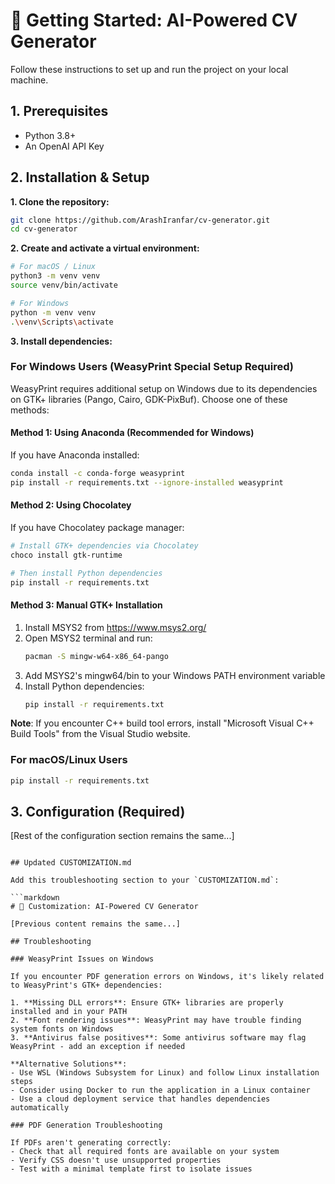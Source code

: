 # 🚀 Getting Started: AI-Powered CV Generator

Follow these instructions to set up and run the project on your local machine.

## 1. Prerequisites

*   Python 3.8+
*   An OpenAI API Key

## 2. Installation & Setup

**1. Clone the repository:**
```bash
git clone https://github.com/ArashIranfar/cv-generator.git
cd cv-generator
```

**2. Create and activate a virtual environment:**
```bash
# For macOS / Linux
python3 -m venv venv
source venv/bin/activate

# For Windows
python -m venv venv
.\venv\Scripts\activate
```

**3. Install dependencies:**

### For Windows Users (WeasyPrint Special Setup Required)

WeasyPrint requires additional setup on Windows due to its dependencies on GTK+ libraries (Pango, Cairo, GDK-PixBuf). Choose one of these methods:

#### Method 1: Using Anaconda (Recommended for Windows)
If you have Anaconda installed:
```bash
conda install -c conda-forge weasyprint
pip install -r requirements.txt --ignore-installed weasyprint
```

#### Method 2: Using Chocolatey
If you have Chocolatey package manager:
```bash
# Install GTK+ dependencies via Chocolatey
choco install gtk-runtime

# Then install Python dependencies
pip install -r requirements.txt
```

#### Method 3: Manual GTK+ Installation
1. Install MSYS2 from https://www.msys2.org/
2. Open MSYS2 terminal and run:
   ```bash
   pacman -S mingw-w64-x86_64-pango
   ```
3. Add MSYS2's mingw64/bin to your Windows PATH environment variable
4. Install Python dependencies:
   ```bash
   pip install -r requirements.txt
   ```

**Note**: If you encounter C++ build tool errors, install "Microsoft Visual C++ Build Tools" from the Visual Studio website.

### For macOS/Linux Users
```bash
pip install -r requirements.txt
```

## 3. Configuration (Required)
[Rest of the configuration section remains the same...]
```

## Updated CUSTOMIZATION.md

Add this troubleshooting section to your `CUSTOMIZATION.md`:

```markdown
# 🎨 Customization: AI-Powered CV Generator

[Previous content remains the same...]

## Troubleshooting

### WeasyPrint Issues on Windows

If you encounter PDF generation errors on Windows, it's likely related to WeasyPrint's GTK+ dependencies:

1. **Missing DLL errors**: Ensure GTK+ libraries are properly installed and in your PATH
2. **Font rendering issues**: WeasyPrint may have trouble finding system fonts on Windows
3. **Antivirus false positives**: Some antivirus software may flag WeasyPrint - add an exception if needed

**Alternative Solutions**:
- Use WSL (Windows Subsystem for Linux) and follow Linux installation steps
- Consider using Docker to run the application in a Linux container
- Use a cloud deployment service that handles dependencies automatically

### PDF Generation Troubleshooting

If PDFs aren't generating correctly:
- Check that all required fonts are available on your system
- Verify CSS doesn't use unsupported properties
- Test with a minimal template first to isolate issues